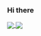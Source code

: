 ### Hi there

<a href="https://github.com/Shnrqpdr/github-readme-stats">
  <img align="center" src="https://github-readme-stats.vercel.app/api?username=Shnrqpdr&show_icons=true&theme=algolia" />
</a>
<a href="https://github.com/Shnrqpdr/convoychat">
  <img align="center" src="https://github-readme-stats.vercel.app/api/top-langs/?username=Shnrqpdr&layout=compact&theme=algolia" />
</a>
<!--
**Shnrqpdr/Shnrqpdr** is a ✨ _special_ ✨ repository because its `README.md` (this file) appears on your GitHub profile.

Here are some ideas to get you started:

- 🔭 I’m currently working on ...
- 🌱 I’m currently learning ...
- 👯 I’m looking to collaborate on ...
- 🤔 I’m looking for help with ...
- 💬 Ask me about ...
- 📫 How to reach me: ...
- 😄 Pronouns: ...
- ⚡ Fun fact: ...
-->
